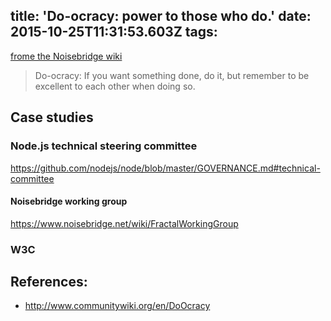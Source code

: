 title: 'Do-ocracy: power to those who do.'
date: 2015-10-25T11:31:53.603Z
tags:
---
[frome the Noisebridge wiki](https://www.noisebridge.net/wiki/Do-ocracy)

> Do-ocracy: If you want something done, do it, but remember to be excellent to each other when doing so.




## Case studies

### Node.js technical steering committee

https://github.com/nodejs/node/blob/master/GOVERNANCE.md#technical-committee

#### Noisebridge working group

https://www.noisebridge.net/wiki/FractalWorkingGroup



### W3C

## References:

- http://www.communitywiki.org/en/DoOcracy
